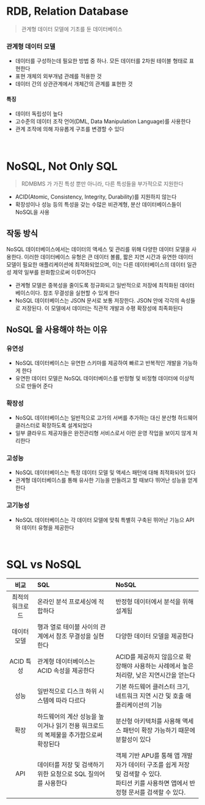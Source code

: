 # RDB, Relation Database

> 관계형 데이터 모델에 기초를 둔 데이터베이스

### 관계형 데이터 모델

* 데이터를 구성하는데 필요한 방법 중 하나. 모든 데이터를 2차원 테이블 형태로 표현한다
* 표현 개체의 외부개념 관례를 적용한 것
* 데이터 간의 상관관계에서 개체간의 관계를 표현한 것

#### 특징

* 데이터 독립성이 높다
* 고수준의 데이터 조작 언어(DML, Data Manipulation Language)를 사용한다
* 관계 조작에 의해 자유롭게 구조를 변경할 수 있다

<br>

# NoSQL, Not Only SQL

> RDMBMS 가 가진 특성 뿐만 아니라, 다른 특성들을 부가적으로 지원한다

* ACID(Atomic, Consistency, Integrity, Durability)를 지원하지 않는다
* 확장성이나 성능 등의 특성을 갖는 수많은 비관계형, 분산 데이터베이스들이 NoSQL을 사용

## 작동 방식

NoSQL 데이터베이스에서는 데이터의 액세스 및 관리를 위해 다양한 데이터 모델을
사용한다. 이러한 데이터베이스 유형은 큰 데이터 볼륨, 짧은 지연 시간과 유연한 데이터 모델이
필요한 애플리케이션에 최적화되었으며, 이는 다른 데이터베이스의 데이터 일관성 제약 일부를
완화함으로써 이루어진다

* 관계형 모델은 중복성을 줄이도록 정규화되고 일반적으로 저장에 최적화된 데이터베이스이다. 참조 무결성을 실현할 수 있게 한다
* NoSQL 데이터베이스는 JSON 문서로 보통 저장한다. JSON 안에 각각의 속성들로 저장된다. 이 모델에서 데이터는 직관적 개발과 수평 확장성에 최족화된다

## NoSQL 을 사용해야 하는 이유

### 유연성

* NoSQL 데이터베이스는 유연한 스키마를 제공하여 빠르고 반복적인 개발을 가능하게 한다
* 유연한 데이터 모델은 NoSQL 데이터베이스를 반정형 및 비정형 데이터에 이상적으로 만들어 준다

### 확장성

* NoSQL 데이터베이스는 일반적으로 고가의 서버를 추가하는 대신 분산형 하드웨어 클러스터로 확장하도록 설계되었다
* 일부 클라우드 제공자들은 완전관리형 서비스로서 이런 운영 작업을 보이지 않게 처리한다

### 고성능

* NoSQL 데이터베이스는 특정 데이터 모델 및 액세스 패턴에 대해 최적화되어 있다
* 관계형 데이터베이스를 통해 유사한 기능을 만들려고 할 때보다 뛰어난 성능을 얻게 한다

### 고기능성

* NoSQL 데이터베이스는 각 데이터 모델에 맞춰 특별히 구축된 뛰어난 기능으 API와 데이터 유형을 제공한다

<br>

# SQL vs NoSQL

|    비교    | SQL                                            | NoSQL                                                                                 |
|:--------:|:-----------------------------------------------|:--------------------------------------------------------------------------------------|
| 최적의 워크로드 | 온라인 분석 프로세싱에 적합하다                              | 반정형 데이터에서 분석을 위해 설계됨                                                                  |
|  데이터 모델  | 행과 열로 테이블 사이의 관계에서 참조 무결성을 실현한다                | 다양한 데이터 모델을 제공한다                                                                      |
| ACID 특성  | 관계형 데이터베이스는 ACID 속성을 제공한다                      | ACID를 제공하지 않음으로 확장해야 사용하는 사례에서 높은 처리량, 낮은 지연시간을 얻는다                                   |
|    성능    | 일반적으로 디스크 하위 시스템에 따라 다르다                       | 기본 하드웨어 클러스터 크기, 네트워크 지연 시간 및 호출 애플리케이션의 기능                                           |
|    확장    | 하드웨어의 계산 성능을 높이거나 읽기 전용 워크로드의 복제물을 추가함으로써 확장된다 | 분산형 아키텍처를 사용해 액세스 패턴이 확장 가능하기 때문에 분할성이 있다                                             |
|   API    | 데이터를 저장 및 검색하기 위한 요청으로 SQL 질의어를 사용한다           | 객체 기반 APU를 통해 앱 개발자가 데이터 구조를 쉽게 저장 및 검색할 수 있다.<br/> 파티션 키를 사용하면 앱에서 반정형 문서를 검색할 수 있다. |

